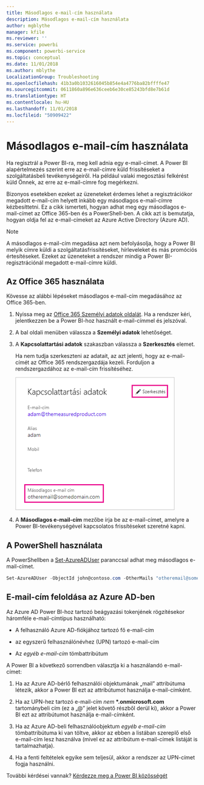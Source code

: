 ```yaml
---
title: Másodlagos e-mail-cím használata
description: Másodlagos e-mail-cím használata
author: mgblythe
manager: kfile
ms.reviewer: ''
ms.service: powerbi
ms.component: powerbi-service
ms.topic: conceptual
ms.date: 11/01/2018
ms.author: mblythe
LocalizationGroup: Troubleshooting
ms.openlocfilehash: 41b3a0b1032616045b854e4a4776ba82bffffe47
ms.sourcegitcommit: 0611860a896e636ceeb6e30ce85243bfd8e7b61d
ms.translationtype: HT
ms.contentlocale: hu-HU
ms.lasthandoff: 11/01/2018
ms.locfileid: "50909422"
---
```

# <a name="using-an-alternate-email-address"></a>Másodlagos e-mail-cím használata

Ha regisztrál a Power BI-ra, meg kell adnia egy e-mail-címet. A Power BI alapértelmezés szerint erre az e-mail-címre küld frissítéseket a szolgáltatásbeli tevékenységeiről. Ha például valaki megosztási felkérést küld Önnek, az erre az e-mail-címre fog megérkezni.

Bizonyos esetekben ezeket az üzeneteket érdemes lehet a regisztrációkor megadott e-mail-cím helyett inkább egy másodlagos e-mail-címre kézbesíttetni. Ez a cikk ismerteti, hogyan adhat meg egy másodlagos e-mail-címet az Office 365-ben és a PowerShell-ben. A cikk azt is bemutatja, hogyan oldja fel az e-mail-címeket az Azure Active Directory (Azure AD).

> [!NOTE]
> A másodlagos e-mail-cím megadása azt nem befolyásolja, hogy a Power BI melyik címre küldi a szolgáltatásfrissítéseket, hírleveleket és más promóciós értesítéseket.  Ezeket az üzeneteket a rendszer mindig a Power BI-regisztrációnál megadott e-mail-címre küldi.

## <a name="use-office-365"></a>Az Office 365 használata

Kövesse az alábbi lépéseket másodlagos e-mail-cím megadásához az Office 365-ben.

1. Nyissa meg az [Office 365 Személyi adatok oldalát](https://portal.office.com/account/#personalinfo). Ha a rendszer kéri, jelentkezzen be a Power BI-hoz használt e-mail-címmel és jelszóval.

1. A bal oldali menüben válassza a **Személyi adatok** lehetőséget.

1. A **Kapcsolattartási adatok** szakaszban válassza a **Szerkesztés** elemet.

    Ha nem tudja szerkeszteni az adatait, az azt jelenti, hogy az e-mail-címét az Office 365 rendszergazdája kezeli. Forduljon a rendszergazdához az e-mail-cím frissítéséhez.

    ![Kapcsolattartási adatok](media/service-admin-alternate-email-address-for-power-bi/contact-details.png)

1. A **Másodlagos e-mail-cím** mezőbe írja be az e-mail-címet, amelyre a Power BI-tevékenységével kapcsolatos frissítéseket szeretné kapni.

## <a name="use-powershell"></a>A PowerShell használata

A PowerShellben a [Set-AzureADUser](/powershell/module/azuread/set-azureaduser/) paranccsal adhat meg másodlagos e-mail-címet.

```powershell
Set-AzureADUser -ObjectId john@contoso.com -OtherMails "otheremail@somedomain.com"
```

## <a name="email-address-resolution-in-azure-ad"></a>E-mail-cím feloldása az Azure AD-ben

Az Azure AD Power BI-hoz tartozó beágyazási tokenjének rögzítésekor háromféle e-mail-címtípus használható:

* A felhasználó Azure AD-fiókjához tartozó fő e-mail-cím

* az egyszerű felhasználónévhez (UPN) tartozó e-mail-cím

* Az *egyéb e-mail-cím* tömbattribútum

A Power BI a következő sorrendben választja ki a használandó e-mail-címet:

1. Ha az Azure AD-bérlő felhasználói objektumának „mail” attribútuma létezik, akkor a Power BI ezt az attribútumot használja e-mail-címként.

1. Ha az UPN-hez tartozó e-mail-cím *nem* **\*.onmicrosoft.com** tartománybeli cím (ez a „@” jelet követő részből derül ki), akkor a Power BI ezt az attribútumot használja e-mail-címként.

1. Ha az Azure AD-beli felhasználóobjektum *egyéb e-mail-cím* tömbattribútuma ki van töltve, akkor az ebben a listában szereplő első e-mail-cím lesz használva (mivel ez az attribútum e-mail-címek listáját is tartalmazhatja).

1. Ha a fenti feltételek egyike sem teljesül, akkor a rendszer az UPN-címet fogja használni.

További kérdései vannak? [Kérdezze meg a Power BI közösségét](http://community.powerbi.com/)

